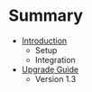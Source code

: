 # Summary

* [Introduction](README.md)
   * Setup
   * Integration
* [Upgrade Guide](chapter1.md)
   * Version 1.3

